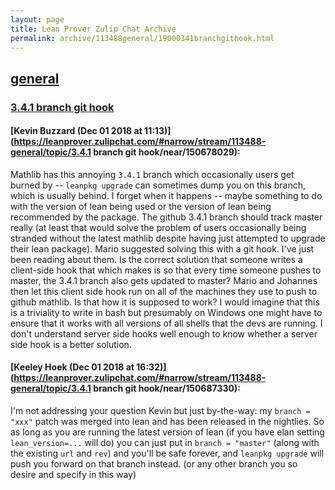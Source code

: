```yaml
---
layout: page
title: Lean Prover Zulip Chat Archive 
permalink: archive/113488general/19000341branchgithook.html
---
```


## [general](index.html)
### [3.4.1 branch git hook](19000341branchgithook.html)

#### [Kevin Buzzard (Dec 01 2018 at 11:13)](https://leanprover.zulipchat.com/#narrow/stream/113488-general/topic/3.4.1 branch git hook/near/150678029):
Mathlib has this annoying `3.4.1` branch which occasionally users get burned by -- `leanpkg upgrade` can sometimes dump you on this branch, which is usually behind. I forget when it happens -- maybe something to do with the version of lean being used or the version of lean being recommended by the package. The github 3.4.1 branch should track master really (at least that would solve the problem of users occasionally being stranded without the latest mathlib despite having just attempted to upgrade their lean package). Mario suggested solving this with a git hook. I've just been reading about them. Is the correct solution that someone writes a client-side hook that which makes is so that every time someone pushes to master, the 3.4.1 branch also gets updated to master? Mario and Johannes then let this client side hook run on all of the machines they use to push to github mathlib. Is that how it is supposed to work?  I would imagine that this is a triviality to write in bash but presumably on Windows one might have to ensure that it works with all versions of all shells that the devs are running. I don't understand server side hooks well enough to know whether a server side hook is a better solution.

#### [Keeley Hoek (Dec 01 2018 at 16:32)](https://leanprover.zulipchat.com/#narrow/stream/113488-general/topic/3.4.1 branch git hook/near/150687330):
I'm not addressing your question Kevin but just by-the-way: my `branch = "xxx"` patch was merged into lean and has been released in the nightlies. So as long as you are running the latest version of lean (if you have elan setting `lean_version=...` will do) you can just put in `branch = "master"` (along with the existing `url` and `rev`) and you'll be safe forever, and `leanpkg upgrade` will push you forward on that branch instead. (or any other branch you so desire and specify in this way)

